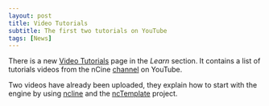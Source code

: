 ```yaml
---
layout: post
title: Video Tutorials
subtitle: The first two tutorials on YouTube
tags: [News]
---
```


There is a new [Video Tutorials](/video-tutorials) page in the _Learn_ section.
It contains a list of tutorials videos from the nCine [channel](https://www.youtube.com/channel/UCpSq3HhW55r8pCY7vqXEsoA) on YouTube.

Two videos have already been uploaded, they explain how to start with the engine by using [ncline](https://github.com/nCine/ncline) and the [ncTemplate](https://github.com/nCine/ncTemplate) project.
